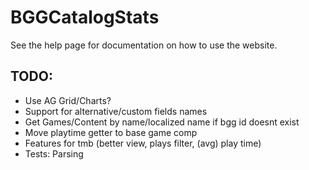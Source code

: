 # BGGCatalogStats

See the help page for documentation on how to use the website.

## TODO:
- Use AG Grid/Charts?
- Support for alternative/custom fields names
- Get Games/Content by name/localized name if bgg id doesnt exist
- Move playtime getter to base game comp
- Features for tmb (better view, plays filter, (avg) play time)
- Tests: Parsing
